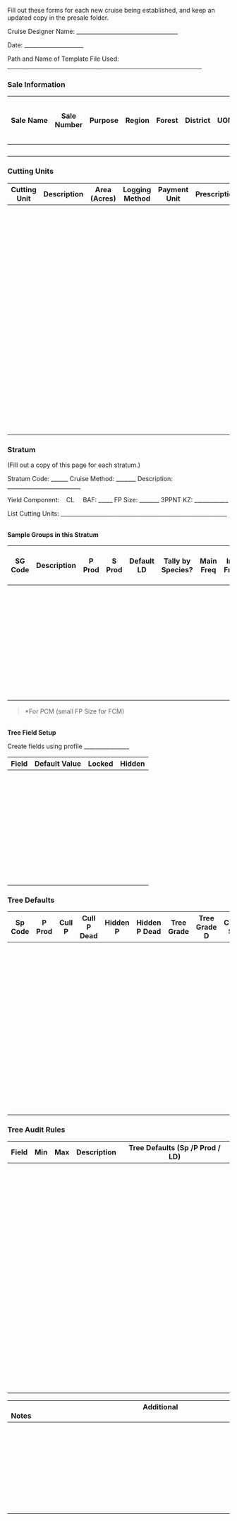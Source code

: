 Fill out these forms for each new cruise being established, and keep an updated copy in the presale folder.

Cruise Designer Name: ____________________________________

Date: _____________________

Path and Name of Template File Used: _____________________________________________________________________

### Sale Information

Sale&nbsp;Name  | Sale Number | Purpose | Region | Forest | District | UOM | Year | Month | Number trees sequentially across strata?
--------------- | ----------- | ------- | ------ | ------ | -------- | --- | ---- | ----- | ----
|<br /> | | | | | | | |

### Cutting Units

Cutting Unit | Description | Area (Acres) | Logging Method | Payment Unit | Prescription
------------ | ----------- | ------------ | -------------- | ------------ | ------
|<br /> | | | | 
|<br /> | | | | 
|<br /> | | | | 
|<br /> | | | | 
|<br /> | | | | 
|<br /> | | | | 
|<br /> | | | | 
|<br /> | | | | 
|<br /> | | | | 
|<br /> | | | | 
|<br /> | | | | 
|<br /> | | | | 
|<br /> | | | | 
|<br /> | | | | 
|<br /> | | | | 
|<br /> | | | | 
|<br /> | | | | 
|<br /> | | | | 
|<br /> | | | | 
|<br /> | | | | 

### Stratum

(Fill out a copy of this page for each stratum.)

Stratum Code: ______   Cruise Method: _______   Description: __________________________

Yield Component:&nbsp;&nbsp;&nbsp; CL &nbsp;&nbsp;&nbsp;  BAF: _____   FP Size: _______   3PPNT KZ: ____________

List Cutting Units: ___________________________________________________________

<br />**Sample Groups in this Stratum**

SG Code | Description | P Prod | S Prod | Default LD | Tally by Species? | Main Freq | Ins Freq | Systematic? | Big BAF* | KZ | Min KPI | Max KPI | Subpopulation Species List (Sp/P Prod/LD)
----- | ----- | ----- | ----- | ----- | ----- | ----- | ----- | ----- | ----- | ----- | ----- | ----- | -----
|<br /> | | | | | | | | | | | | 
|<br /> | | | | | | | | | | | | 
|<br /> | | | | | | | | | | | | 
|<br /> | | | | | | | | | | | | 
|<br /> | | | | | | | | | | | | 
|<br /> | | | | | | | | | | | | 
|<br /> | | | | | | | | | | | | 
|<br /> | | | | | | | | | | | | 
|<br /> | | | | | | | | | | | | 
|<br /> | | | | | | | | | | | | 

> *For PCM (small FP Size for FCM)

<br />**Tree Field Setup**

Create fields using profile ________________

Field | Default Value | Locked | Hidden
----- | ------------- | ------ | -----
|<br /> | |
|<br /> | |
|<br /> | |
|<br /> | |
|<br /> | |
|<br /> | |
|<br /> | |
|<br /> | |
|<br /> | |
|<br /> | |

### Tree Defaults

Sp Code | P Prod | Cull P | Cull P Dead | Hidden P | Hidden P Dead | Tree Grade | Tree Grade D | Cull S | Hidden S | % Rec | Merch Ht LL | Merch Ht Type | Form Class | BTR | Avg Z | Ref Ht %
----- | ----- | ----- | ----- | ----- | ----- | ----- | ----- | ----- | ----- | ----- | ----- | ----- | ----- | ----- | ----- | ----- 
|<br /> | | | | | | | | | | | | | | |
|<br /> | | | | | | | | | | | | | | |
|<br /> | | | | | | | | | | | | | | |
|<br /> | | | | | | | | | | | | | | |
|<br /> | | | | | | | | | | | | | | |
|<br /> | | | | | | | | | | | | | | |
|<br /> | | | | | | | | | | | | | | |
|<br /> | | | | | | | | | | | | | | |
|<br /> | | | | | | | | | | | | | | |
|<br /> | | | | | | | | | | | | | | |
|<br /> | | | | | | | | | | | | | | |
|<br /> | | | | | | | | | | | | | | |
|<br /> | | | | | | | | | | | | | | |
|<br /> | | | | | | | | | | | | | | |
|<br /> | | | | | | | | | | | | | | |

### Tree Audit Rules

Field | Min | Max | Description | Tree Defaults (Sp /P Prod / LD)
----- | ----- | ----- | ----- | -----
|<br /> | | | |
|<br /> | | | |
|<br /> | | | |
|<br /> | | | |
|<br /> | | | |
|<br /> | | | |
|<br /> | | | |
|<br /> | | | |
|<br /> | | | |
|<br /> | | | |
|<br /> | | | |
|<br /> | | | |
|<br /> | | | |
|<br /> | | | |
|<br /> | | | |
|<br /> | | | |
|<br /> | | | |
|<br /> | | | |
|<br /> | | | |
|<br /> | | | |


| Additional Notes&nbsp;&nbsp;&nbsp;&nbsp;&nbsp;&nbsp;&nbsp;&nbsp;&nbsp;&nbsp;&nbsp;&nbsp;&nbsp;&nbsp;&nbsp;&nbsp;&nbsp;&nbsp;&nbsp;&nbsp;&nbsp;&nbsp;&nbsp;&nbsp;&nbsp;&nbsp;&nbsp;&nbsp;&nbsp;&nbsp;&nbsp;&nbsp;&nbsp;&nbsp;&nbsp;&nbsp;&nbsp;&nbsp;&nbsp;&nbsp;&nbsp;&nbsp;&nbsp;&nbsp;&nbsp;&nbsp;&nbsp;&nbsp;&nbsp;&nbsp;&nbsp;&nbsp;&nbsp;&nbsp;&nbsp;&nbsp;&nbsp;&nbsp;&nbsp;&nbsp;&nbsp;&nbsp;&nbsp;&nbsp;&nbsp;&nbsp;&nbsp;&nbsp;&nbsp;&nbsp;&nbsp;&nbsp;&nbsp;&nbsp;&nbsp;&nbsp;&nbsp;&nbsp;&nbsp;&nbsp;&nbsp;&nbsp;&nbsp;&nbsp;&nbsp;&nbsp;&nbsp;&nbsp;&nbsp;&nbsp;&nbsp;&nbsp;&nbsp;&nbsp;&nbsp;&nbsp;&nbsp;&nbsp;&nbsp;&nbsp;&nbsp;&nbsp;&nbsp;&nbsp;&nbsp;&nbsp;&nbsp;&nbsp;&nbsp;&nbsp;&nbsp;&nbsp;&nbsp;&nbsp;&nbsp;&nbsp;&nbsp;&nbsp;&nbsp;&nbsp;&nbsp;&nbsp;&nbsp;&nbsp;&nbsp;&nbsp;&nbsp;&nbsp;&nbsp;&nbsp;&nbsp;&nbsp;&nbsp;&nbsp;&nbsp;&nbsp;&nbsp;&nbsp;&nbsp;&nbsp;&nbsp;&nbsp;&nbsp;&nbsp;&nbsp;&nbsp;&nbsp;
| -----
|<br /><br /><br /><br /><br /><br /><br /><br /><br /><br />